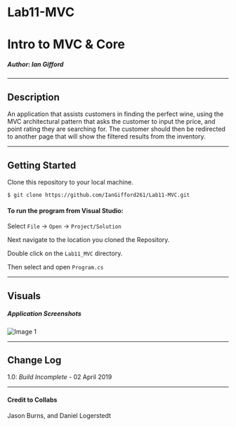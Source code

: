 # Lab11-MVC

# Intro to MVC & Core

##### *Author: Ian Gifford*

------------------------------

## Description

An application that assists customers in finding the perfect wine, using the MVC architectural pattern that asks the customer to input the price, and point rating they are searching for. The customer should then be redirected to another page that will show the filtered results from the inventory.


------------------------------

## Getting Started
Clone this repository to your local machine.
```
$ git clone https://github.com/IanGifford261/Lab11-MVC.git
```
#### To run the program from Visual Studio:
Select ```File``` -> ```Open``` -> ```Project/Solution```

Next navigate to the location you cloned the Repository.

Double click on the ```Lab11_MVC``` directory.

Then select and open ```Program.cs```


------------------------------

## Visuals

##### Application Screenshots
![Image 1]()

------------------------------

## Change Log
1.0: *Build Incomplete* -  02 April 2019



------------------------------
#### Credit to Collabs ####
Jason Burns, and Daniel Logerstedt
